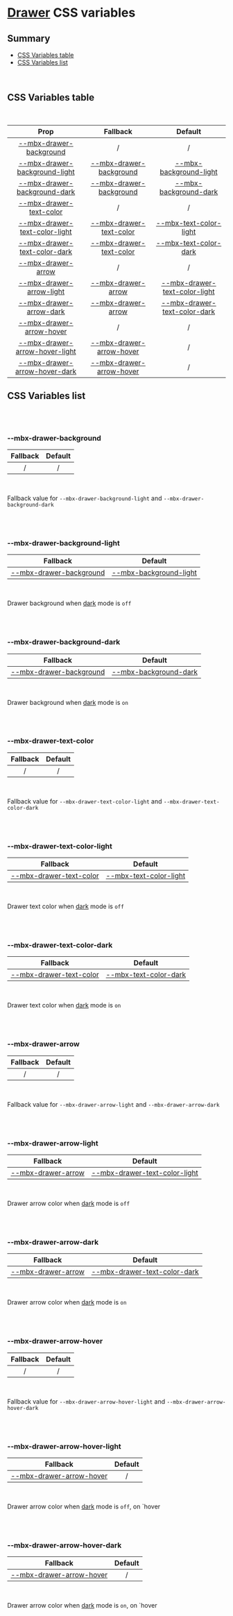# [Drawer](index.md) CSS variables

## Summary

- [CSS Variables table](#css-variables-table)
- [CSS Variables list](#css-variables-list)

<br>

## CSS Variables table

<br>

| <div style='text-align:center;margin:auto;'>Prop</div>                                                             | <div style='text-align:center;margin:auto;'>Fallback</div>                                             | <div style='text-align:center;margin:auto;'>Default</div>                                                                                                              |
| ------------------------------------------------------------------------------------------------------------------ | ------------------------------------------------------------------------------------------------------ | ---------------------------------------------------------------------------------------------------------------------------------------------------------------------- |
| <div style='text-align:center;margin:auto;'>[--mbx-drawer-background](#-mbx-drawer-background)</div>               | <div style='text-align:center;margin:auto;'>/</div>                                                    | <div style='text-align:center;margin:auto;'>/</div>                                                                                                                    |
| <div style='text-align:center;margin:auto;'>[--mbx-drawer-background-light](#-mbx-drawer-background-light)</div>   | <div style='text-align:center;margin:auto;'>[--mbx-drawer-background](#-mbx-drawer-background)</div>   | <div style='text-align:center;margin:auto;'>[--mbx-background-light](https://cianciarusocataldo.github.io/mobrix-ui/docs/shared/css-vars/#-mbx-background-light)</div> |
| <div style='text-align:center;margin:auto;'>[--mbx-drawer-background-dark](#-mbx-drawer-background-dark)</div>     | <div style='text-align:center;margin:auto;'>[--mbx-drawer-background](#-mbx-drawer-background)</div>   | <div style='text-align:center;margin:auto;'>[--mbx-background-dark](https://cianciarusocataldo.github.io/mobrix-ui/docs/shared/css-vars/#-mbx-background-dark)</div>   |
| <div style='text-align:center;margin:auto;'>[--mbx-drawer-text-color](#-mbx-drawer-text-color)</div>               | <div style='text-align:center;margin:auto;'>/</div>                                                    | <div style='text-align:center;margin:auto;'>/</div>                                                                                                                    |
| <div style='text-align:center;margin:auto;'>[--mbx-drawer-text-color-light](#-mbx-drawer-text-color-light)</div>   | <div style='text-align:center;margin:auto;'>[--mbx-drawer-text-color](#-mbx-drawer-text-color)</div>   | <div style='text-align:center;margin:auto;'>[--mbx-text-color-light](https://cianciarusocataldo.github.io/mobrix-ui/docs/shared/css-vars/#-mbx-text-color-light)</div> |
| <div style='text-align:center;margin:auto;'>[--mbx-drawer-text-color-dark](#-mbx-drawer-text-color-dark)</div>     | <div style='text-align:center;margin:auto;'>[--mbx-drawer-text-color](#-mbx-drawer-text-color)</div>   | <div style='text-align:center;margin:auto;'>[--mbx-text-color-dark](https://cianciarusocataldo.github.io/mobrix-ui/docs/shared/css-vars/#-mbx-text-color-dark)</div>   |
| <div style='text-align:center;margin:auto;'>[--mbx-drawer-arrow](#-mbx-drawer-arrow)</div>                         | <div style='text-align:center;margin:auto;'>/</div>                                                    | <div style='text-align:center;margin:auto;'>/</div>                                                                                                                    |
| <div style='text-align:center;margin:auto;'>[--mbx-drawer-arrow-light](#-mbx-drawer-arrow-light)</div>             | <div style='text-align:center;margin:auto;'>[--mbx-drawer-arrow](#-mbx-drawer-arrow)</div>             | <div style='text-align:center;margin:auto;'>[--mbx-drawer-text-color-light](#-mbx-drawer-text-color-light)</div>                                                       |
| <div style='text-align:center;margin:auto;'>[--mbx-drawer-arrow-dark](#-mbx-drawer-arrow-dark)</div>               | <div style='text-align:center;margin:auto;'>[--mbx-drawer-arrow](#-mbx-drawer-arrow)</div>             | <div style='text-align:center;margin:auto;'>[--mbx-drawer-text-color-dark](#-mbx-drawer-text-color-dark)</div>                                                         |
| <div style='text-align:center;margin:auto;'>[--mbx-drawer-arrow-hover](#-mbx-drawer-arrow-hover)</div>             | <div style='text-align:center;margin:auto;'>/</div>                                                    | <div style='text-align:center;margin:auto;'>/</div>                                                                                                                    |
| <div style='text-align:center;margin:auto;'>[--mbx-drawer-arrow-hover-light](#-mbx-drawer-arrow-hover-light)</div> | <div style='text-align:center;margin:auto;'>[--mbx-drawer-arrow-hover](#-mbx-drawer-arrow-hover)</div> | <div style='text-align:center;margin:auto;'>/</div>                                                                                                                    |
| <div style='text-align:center;margin:auto;'>[--mbx-drawer-arrow-hover-dark](#-mbx-drawer-arrow-hover-dark)</div>   | <div style='text-align:center;margin:auto;'>[--mbx-drawer-arrow-hover](#-mbx-drawer-arrow-hover)</div> | <div style='text-align:center;margin:auto;'>/</div>                                                                                                                    |

## CSS Variables list

<br>

<br>

### --mbx-drawer-background

| <div style='text-align:center;margin:auto;'>Fallback</div> | <div style='text-align:center;margin:auto;'>Default</div> |
| ---------------------------------------------------------- | --------------------------------------------------------- |
| <div style='text-align:center;margin:auto;'>/</div>        | <div style='text-align:center;margin:auto;'>/</div>       |

<br>

Fallback value for `--mbx-drawer-background-light` and `--mbx-drawer-background-dark`

<br>

<br>

### --mbx-drawer-background-light

| <div style='text-align:center;margin:auto;'>Fallback</div>                                           | <div style='text-align:center;margin:auto;'>Default</div>                                                                                                              |
| ---------------------------------------------------------------------------------------------------- | ---------------------------------------------------------------------------------------------------------------------------------------------------------------------- |
| <div style='text-align:center;margin:auto;'>[--mbx-drawer-background](#-mbx-drawer-background)</div> | <div style='text-align:center;margin:auto;'>[--mbx-background-light](https://cianciarusocataldo.github.io/mobrix-ui/docs/shared/css-vars/#-mbx-background-light)</div> |

<br>

Drawer background when [dark](../../global/props.md#dark) mode is `off`

<br>

<br>

### --mbx-drawer-background-dark

| <div style='text-align:center;margin:auto;'>Fallback</div>                                           | <div style='text-align:center;margin:auto;'>Default</div>                                                                                                            |
| ---------------------------------------------------------------------------------------------------- | -------------------------------------------------------------------------------------------------------------------------------------------------------------------- |
| <div style='text-align:center;margin:auto;'>[--mbx-drawer-background](#-mbx-drawer-background)</div> | <div style='text-align:center;margin:auto;'>[--mbx-background-dark](https://cianciarusocataldo.github.io/mobrix-ui/docs/shared/css-vars/#-mbx-background-dark)</div> |

<br>

Drawer background when [dark](../../global/props.md#dark) mode is `on`

<br>

<br>

### --mbx-drawer-text-color

| <div style='text-align:center;margin:auto;'>Fallback</div> | <div style='text-align:center;margin:auto;'>Default</div> |
| ---------------------------------------------------------- | --------------------------------------------------------- |
| <div style='text-align:center;margin:auto;'>/</div>        | <div style='text-align:center;margin:auto;'>/</div>       |

<br>

Fallback value for `--mbx-drawer-text-color-light` and `--mbx-drawer-text-color-dark`

<br>

<br>

### --mbx-drawer-text-color-light

| <div style='text-align:center;margin:auto;'>Fallback</div>                                           | <div style='text-align:center;margin:auto;'>Default</div>                                                                                                              |
| ---------------------------------------------------------------------------------------------------- | ---------------------------------------------------------------------------------------------------------------------------------------------------------------------- |
| <div style='text-align:center;margin:auto;'>[--mbx-drawer-text-color](#-mbx-drawer-text-color)</div> | <div style='text-align:center;margin:auto;'>[--mbx-text-color-light](https://cianciarusocataldo.github.io/mobrix-ui/docs/shared/css-vars/#-mbx-text-color-light)</div> |

<br>

Drawer text color when [dark](../../global/props.md#dark) mode is `off`

<br>

<br>

### --mbx-drawer-text-color-dark

| <div style='text-align:center;margin:auto;'>Fallback</div>                                           | <div style='text-align:center;margin:auto;'>Default</div>                                                                                                            |
| ---------------------------------------------------------------------------------------------------- | -------------------------------------------------------------------------------------------------------------------------------------------------------------------- |
| <div style='text-align:center;margin:auto;'>[--mbx-drawer-text-color](#-mbx-drawer-text-color)</div> | <div style='text-align:center;margin:auto;'>[--mbx-text-color-dark](https://cianciarusocataldo.github.io/mobrix-ui/docs/shared/css-vars/#-mbx-text-color-dark)</div> |

<br>

Drawer text color when [dark](../../global/props.md#dark) mode is `on`

<br>

<br>

### --mbx-drawer-arrow

| <div style='text-align:center;margin:auto;'>Fallback</div> | <div style='text-align:center;margin:auto;'>Default</div> |
| ---------------------------------------------------------- | --------------------------------------------------------- |
| <div style='text-align:center;margin:auto;'>/</div>        | <div style='text-align:center;margin:auto;'>/</div>       |

<br>

Fallback value for `--mbx-drawer-arrow-light` and `--mbx-drawer-arrow-dark`

<br>

<br>

### --mbx-drawer-arrow-light

| <div style='text-align:center;margin:auto;'>Fallback</div>                                 | <div style='text-align:center;margin:auto;'>Default</div>                                                        |
| ------------------------------------------------------------------------------------------ | ---------------------------------------------------------------------------------------------------------------- |
| <div style='text-align:center;margin:auto;'>[--mbx-drawer-arrow](#-mbx-drawer-arrow)</div> | <div style='text-align:center;margin:auto;'>[--mbx-drawer-text-color-light](#-mbx-drawer-text-color-light)</div> |

<br>

Drawer arrow color when [dark](../../global/props.md#dark) mode is `off`

<br>

<br>

### --mbx-drawer-arrow-dark

| <div style='text-align:center;margin:auto;'>Fallback</div>                                 | <div style='text-align:center;margin:auto;'>Default</div>                                                      |
| ------------------------------------------------------------------------------------------ | -------------------------------------------------------------------------------------------------------------- |
| <div style='text-align:center;margin:auto;'>[--mbx-drawer-arrow](#-mbx-drawer-arrow)</div> | <div style='text-align:center;margin:auto;'>[--mbx-drawer-text-color-dark](#-mbx-drawer-text-color-dark)</div> |

<br>

Drawer arrow color when [dark](../../global/props.md#dark) mode is `on`

<br>

<br>

### --mbx-drawer-arrow-hover

| <div style='text-align:center;margin:auto;'>Fallback</div> | <div style='text-align:center;margin:auto;'>Default</div> |
| ---------------------------------------------------------- | --------------------------------------------------------- |
| <div style='text-align:center;margin:auto;'>/</div>        | <div style='text-align:center;margin:auto;'>/</div>       |

<br>

Fallback value for `--mbx-drawer-arrow-hover-light` and `--mbx-drawer-arrow-hover-dark`

<br>

<br>

### --mbx-drawer-arrow-hover-light

| <div style='text-align:center;margin:auto;'>Fallback</div>                                             | <div style='text-align:center;margin:auto;'>Default</div> |
| ------------------------------------------------------------------------------------------------------ | --------------------------------------------------------- |
| <div style='text-align:center;margin:auto;'>[--mbx-drawer-arrow-hover](#-mbx-drawer-arrow-hover)</div> | <div style='text-align:center;margin:auto;'>/</div>       |

<br>

Drawer arrow color when [dark](../../global/props.md#dark) mode is `off`, on `hover

<br>

<br>

### --mbx-drawer-arrow-hover-dark

| <div style='text-align:center;margin:auto;'>Fallback</div>                                             | <div style='text-align:center;margin:auto;'>Default</div> |
| ------------------------------------------------------------------------------------------------------ | --------------------------------------------------------- |
| <div style='text-align:center;margin:auto;'>[--mbx-drawer-arrow-hover](#-mbx-drawer-arrow-hover)</div> | <div style='text-align:center;margin:auto;'>/</div>       |

<br>

Drawer arrow color when [dark](../../global/props.md#dark) mode is `on`, on `hover

<br>
